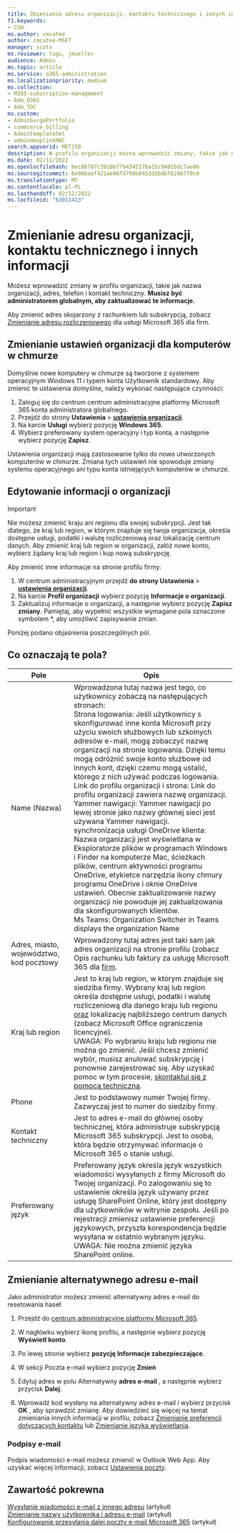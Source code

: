 ```yaml
---
title: Zmienianie adresu organizacji, kontaktu technicznego i innych informacji
f1.keywords:
- CSH
ms.author: cmcatee
author: cmcatee-MSFT
manager: scotv
ms.reviewer: tugu, jmueller
audience: Admin
ms.topic: article
ms.service: o365-administration
ms.localizationpriority: medium
ms.collection:
- M365-subscription-management
- Adm_O365
- Adm_TOC
ms.custom:
- AdminSurgePortfolio
- commcerce_billing
- AdminTemplateSet
- admindeeplinkMAC
search.appverid: MET150
description: W profilu organizacji można wprowadzić zmiany, takie jak nazwa organizacji, adres, telefon, kontakt techniczny i adres e-mail.
ms.date: 02/11/2022
ms.openlocfilehash: bec86787c3918bf794345178a15c9401bdc7ae06
ms.sourcegitcommit: 6e90baef421ae06fd790b0453d3bdbf624b7f9c0
ms.translationtype: MT
ms.contentlocale: pl-PL
ms.lasthandoff: 02/12/2022
ms.locfileid: "63011413"
---
```

# <a name="change-your-organizations-address-technical-contact-and-more"></a>Zmienianie adresu organizacji, kontaktu technicznego i innych informacji
  
Możesz wprowadzić zmiany w profilu organizacji, takie jak nazwa organizacji, adres, telefon i kontakt techniczny. **Musisz być administratorem globalnym, aby zaktualizować te informacje.**
  
Aby zmienić adres skojarzony z rachunkiem lub subskrypcją, zobacz [Zmienianie adresu rozliczeniowego](../../commerce/billing-and-payments/change-your-billing-addresses.md) dla usługi Microsoft 365 dla firm.

## <a name="change-organization-settings-for-cloud-pcs"></a>Zmienianie ustawień organizacji dla komputerów w chmurze

Domyślnie nowe komputery w chmurze są tworzone z systemem operacyjnym Windows 11 i typem konta Użytkownik standardowy. Aby zmienić te ustawienia domyślne, należy wykonać następujące czynności:

1. Zaloguj się do centrum centrum administracyjne platformy Microsoft 365 konta administratora globalnego.
2. Przejdź do strony **Ustawienia** \> <a href="https://go.microsoft.com/fwlink/p/?linkid=2053743" target="_blank">**ustawienia organizacji**</a>.
3. Na karcie **Usługi** wybierz pozycję **Windows 365**.
4. Wybierz preferowany system operacyjny i typ konta, a następnie wybierz pozycję **Zapisz**.

Ustawienia organizacji mają zastosowanie tylko do nowo utworzonych komputerów w chmurze. Zmiana tych ustawień nie spowoduje zmiany systemu operacyjnego ani typu konta istniejących komputerów w chmurze.

## <a name="edit-organization-information"></a>Edytowanie informacji o organizacji

> [!IMPORTANT]
> Nie możesz zmienić kraju ani regionu dla swojej subskrypcji. Jest tak dlatego, że kraj lub region, w którym znajduje się twoja organizacja, określa dostępne usługi, podatki i walutę rozliczeniową oraz lokalizację centrum danych. Aby zmienić kraj lub region w organizacji, załóż nowe konto, wybierz żądany kraj lub region i kup nową subskrypcję.

Aby zmienić inne informacje na stronie profilu firmy:
  
1. W centrum administracyjnym przejdź **do strony Ustawienia** \> <a href="https://go.microsoft.com/fwlink/p/?linkid=2053743" target="_blank">**ustawienia organizacji**</a>.
2. Na karcie **Profil organizacji** wybierz pozycję **Informacje o organizacji**.
3. Zaktualizuj informacje o organizacji, a następnie wybierz pozycję **Zapisz zmiany**. Pamiętaj, aby wypełnić wszystkie wymagane pola oznaczone symbolem *, aby umożliwić zapisywanie zmian.

Poniżej podano objaśnienia poszczególnych pól.

## <a name="what-do-these-fields-mean"></a>Co oznaczają te pola?

|**Pole**  |**Opis**  |
|---------|---------|
|Name (Nazwa)  <br/>   | Wprowadzona tutaj nazwa jest tego, co użytkownicy zobaczą na następujących stronach:  <br/>  Strona logowania: Jeśli użytkownicy s skonfigurować inne konta Microsoft przy użyciu swoich służbowych lub szkolnych adresów e-mail, mogą zobaczyć nazwę organizacji na stronie logowania. Dzięki temu mogą odróżnić swoje konto służbowe od innych kont, dzięki czemu mogą ustalić, którego z nich używać podczas logowania.  <br/>  Link do profilu organizacji i strona: Link do profilu organizacji zawiera nazwę organizacji.  <br/>  Yammer nawigacji: Yammer nawigacji po lewej stronie jako nazwy głównej sieci jest używana Yammer nawigacji.  <br/> synchronizacja usługi OneDrive klienta: Nazwa organizacji jest wyświetlana w Eksploratorze plików w programach Windows i Finder na komputerze Mac, ścieżkach plików, centrum aktywności programu OneDrive, etykietce narzędzia ikony chmury programu OneDrive i oknie OneDrive ustawień. Obecnie zaktualizowanie nazwy organizacji nie powoduje jej zaktualizowania dla skonfigurowanych klientów. <br/> Ms Teams: Organization Switcher in Teams displays the organization Name <br/>  |
|Adres, miasto, województwo, kod pocztowy  <br/>     | Wprowadzony tutaj adres jest taki sam jak adres organizacji na stronie profilu (zobacz Opis rachunku lub faktury za usługę Microsoft 365 dla [firm](../../commerce/billing-and-payments/understand-your-invoice2.md).  <br/>        |
|Kraj lub region  <br/>    | Jest to kraj lub region, w którym znajduje się siedziba firmy. Wybrany kraj lub region określa dostępne usługi, podatki i walutę rozliczeniową dla danego kraju lub regionu [oraz](https://office.microsoft.com/redir/FX103037529) lokalizację najbliższego centrum danych (zobacz Microsoft Office ograniczenia licencyjne).<br/>UWAGA: Po wybraniu kraju lub regionu nie można go zmienić. Jeśli chcesz zmienić wybór, musisz anulować subskrypcję i ponownie zarejestrować się. Aby uzyskać pomoc w tym procesie, [skontaktuj się z pomocą techniczną](../../business-video/get-help-support.md).        |
|Phone  <br/>     | Jest to podstawowy numer Twojej firmy. Zazwyczaj jest to numer do siedziby firmy.  <br/>        |
|Kontakt techniczny  <br/> |Jest to adres e-mail do głównej osoby technicznej, która administruje subskrypcją Microsoft 365 subskrypcji. Jest to osoba, która będzie otrzymywać informacje o Microsoft 365 o stanie usługi.  <br/> |
|Preferowany język  <br/> |Preferowany język określa język wszystkich wiadomości wysyłanych z firmy Microsoft do Twojej organizacji. Po zalogowaniu się to ustawienie określa język używany przez usługę SharePoint Online, który jest dostępny dla użytkowników w witrynie zespołu. Jeśli po rejestracji zmienisz ustawienie preferencji językowych, przyszła korespondencja będzie wysyłana w ostatnio wybranym języku.  <br/> UWAGA: Nie można zmienić języka SharePoint online.           |

## <a name="change-your-alternate-email-address"></a>Zmienianie alternatywnego adresu e-mail

Jako administrator możesz zmienić alternatywny adres e-mail do resetowania haseł.

1. Przejdź do <a href="https://go.microsoft.com/fwlink/p/?linkid=2024339" target="_blank">centrum administracyjne platformy Microsoft 365</a>.

2. W nagłówku wybierz ikonę profilu, a następnie wybierz pozycję **Wyświetl konto**.

3. Po lewej stronie wybierz **pozycję Informacje zabezpieczające**.

4. W sekcji Poczta e-mail wybierz pozycję **Zmień**

5. Edytuj adres w polu Alternatywny **adres e-mail** , a następnie wybierz przycisk **Dalej**.

6. Wprowadź kod wysłany na alternatywny adres e-mail i wybierz przycisk **OK** , aby sprawdzić zmianę.
Aby dowiedzieć się więcej na temat zmieniania innych informacji w profilu, zobacz [Zmienianie preferencji dotyczących kontaktu](change-contact-preferences.md) lub [Zmienianie języka wyświetlania](https://support.microsoft.com/office/6f238bff-5252-441e-b32b-655d5d85d15b).
  
### <a name="email-signatures"></a>Podpisy e-mail
  
Podpis wiadomości e-mail możesz zmienić w Outlook Web App. Aby uzyskać więcej informacji, zobacz [Ustawienia poczty](https://support.microsoft.com/office/30c69a79-efc6-42d2-b740-4bf1c1f8a01c).

## <a name="related-content"></a>Zawartość pokrewna

[Wysyłanie wiadomości e-mail z innego adresu](https://support.microsoft.com/office/ccba89cb-141c-4a36-8c56-6d16a8556d2e) (artykuł)\
[Zmienianie nazwy użytkownika i adresu e-mail](../add-users/change-a-user-name-and-email-address.md) (artykuł)\
[Konfigurowanie przesyłania dalej poczty e-mail Microsoft 365](../email/configure-email-forwarding.md) (artykuł)
